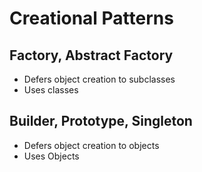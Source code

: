 # Creational Patterns

## Factory, Abstract Factory

- Defers object creation to subclasses
- Uses classes

## Builder, Prototype, Singleton

- Defers object creation to objects
- Uses Objects
